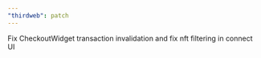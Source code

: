 ```yaml
---
"thirdweb": patch
---
```


Fix CheckoutWidget transaction invalidation and fix nft filtering in connect UI
